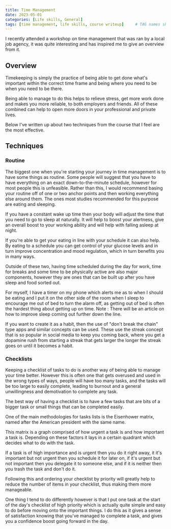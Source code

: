 ```yaml
---
title: Time Management
date: 2023-05-01 
categories: [Life skills, General]
tags: [time management, life skills, course writeup]     # TAG names should always be lowercase
---
```


I recently attended a workshop on time management that was ran by a local job agency, it was quite interesting and has inspired me to give an overview from it.

## Overview

Timekeeping is simply the practice of being able to get done what's important within the correct time frame and being where you need to be when you need to be there.

Being able to manage to do this helps to relieve stress, get more work done and makes you more reliable, to both employers and friends. All of these combined can help to open more doors in your professional and private lives.

Below I've written up about two techniques from the course that I feel are the most effective.

## Techniques
### Routine
The biggest one when you're starting your journey in time management is to have some things as routine. Some people will suggest that you have to have everything on an exact down-to-the-minute schedule, however for most people this is unfeasible. Rather than this, I would recommend basing your routine off of one or two anchor points and then working everything else around them. The ones most studies recommended for this purpose are eating and sleeping.

If you have a constant wake up time then your body will adjust the time that you need to go to sleep at naturally. It will help to boost your alertness, give an overall boost to your working ability and will help with falling asleep at night.

If you're able to get your eating in line with your schedule it can also help. By eating to a schedule you can get control of your glucose levels and in turn improve concentration and mood regulation, which in turn benefits you in many ways.

Outside of these two, having time scheduled during the day for work, time for breaks and some time to be physically active are also major components, however they are ones that can be built up after you have sleep and food sorted out.

For myself, I have a timer on my phone which alerts me as to when I should be eating and I put it on the other side of the room when I sleep to encourage me out of bed to turn the alarm off, as getting out of bed is often the hardest thing about getting up on time. Note : There will be an article on how to improve sleep coming out further down the line.

If you want to create it as a habit, then the use of "don't break the chain" type apps and similar concepts can be used. These use the streak concept that is so popular in social media to keep you coming back, where you get a dopamine rush from starting a streak that gets larger the longer the streak goes on until it becomes a habit.

### Checklists
Keeping a checklist of tasks to do is another way of being able to manage your time better. However this is often one that gets overused and used in the wrong types of ways, people will have too many tasks, and the tasks will be too large to easily complete, leading to burnout and a general unwillingness and demotivation to complete any task.

The best way of having a checklist is to have a few tasks that are bits of a bigger task or small things that can be completed easily.

One of the main methodologies for tasks lists is the Eisenhower matrix, named after the American president with the same name.

This matrix is a graph comprised of how urgent a task is and how important a task is. Depending on these factors it lays in a certain quadrant which decides what to do with the task.

If a task is of high importance and is urgent then you do it right away, it it's important but not urgent then you schedule it for later on, if it's urgent but not important then you delegate it to someone else, and if it is neither then you trash the task and don't do it.

Following this and ordering your checklist by priority will greatly help to reduce the number of items in your checklist, thus making them more manageable.

One thing I tend to do differently however is that I put one task at the start of the day's checklist of high priority which is actually quite simple and easy to do before moving onto the important things. I do this as it gives a sense of satisfaction knowing that you've managed to complete a task, and gives you a confidence boost going forward in the day.

